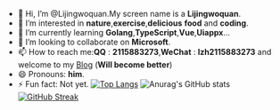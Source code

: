 - 👋 Hi, I’m @Lijingwoquan.My screen name is a **Lijingwoquan**.
- 👀 I’m interested in **nature**,**exercise**,**delicious** **food** and **coding**.
- 🌱 I’m currently learning **Golang**,**TypeScript**,**Vue**,**Uiappx**...
- 💞️ I’m looking to collaborate on **Microsoft**.
- 📫 How to reach me:**QQ** : **2115883273**,**WeChat** : **lzh2115883273** and welcome to my [Blog](http://liuzihao.online) (**Will become better**)
- 😄 Pronouns: **him**.
- ⚡ Fun fact: Not yet.
[![Top Langs](https://github-readme-stats.vercel.app/api/top-langs/?username=Lijingwoquan&card_width=900)](https://github.com/anuraghazra/github-readme-stats)
![Anurag's GitHub stats](https://github-readme-stats.vercel.app/api?username=Lijingwoquan&show_icons=true&theme=tokyonight&card_width=450)
[![GitHub Streak](https://streak-stats.demolab.com?user=Lijingwoquan&theme=navy-gear&border_radius=5&date_format=M%20j%5B%2C%20Y%5D&card_width=450)](https://git.io/streak-stats)

<!--[![Top Langs](https://github-readme-stats.vercel.app/api/top-langs/?username=Lijingwoquan&card_width=900)](https://github.com/anuraghazra/github-readme-stats)
-->

